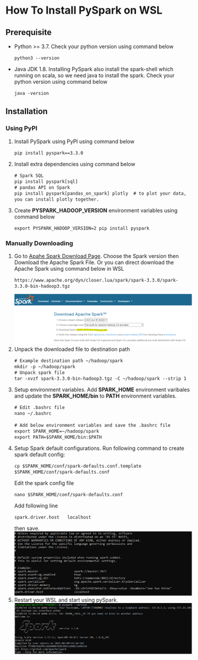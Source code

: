 # How To Install PySpark on WSL

## Prerequisite
- Python >= 3.7. Check your python version using command below
    ```
    python3 --version
    ```
- Java JDK 1.8. Installing PySpark also install the spark-shell which running on scala, so we need java to install the spark. Check your python version using command below
    ```
    java -version
    ```

## Installation

### Using PyPI
1. Install PySpark using PyPI using command below
    ```
    pip install pyspark==3.3.0
    ```
2. Install extra dependencies using command below
    ```
    # Spark SQL
    pip install pyspark[sql]
    # pandas API on Spark
    pip install pyspark[pandas_on_spark] plotly  # to plot your data, you can install plotly together.
    ```
3. Create __PYSPARK_HADOOP_VERSION__ environment variables using command below
    ```
    export PYSPARK_HADOOP_VERSION=2 pip install pyspark
    ```

### Manually Downloading
1. Go to [Apahe Spark Download Page](https://spark.apache.org/downloads.html). Choose the Spark version then Download the Apache Spark File. Or you can direct download the Apache Spark using command below in WSL
    ```
    https://www.apache.org/dyn/closer.lua/spark/spark-3.3.0/spark-3.3.0-bin-hadoop3.tgz
    ```
    ![download spark](images/Screenshot1.png)
2. Unpack the downloaded file to destination path
    ```
    # Example destination path ~/hadoop/spark
    mkdir -p ~/hadoop/spark
    # Unpack spark file
    tar -xvzf spark-3.3.0-bin-hadoop3.tgz -C ~/hadoop/spark --strip 1
    ```
3. Setup environment variables. Add __SPARK_HOME__ environment varibales and update the __SPARK_HOME/bin__ to __PATH__ environment variables.
    ```
    # Edit .bashrc file
    nano ~/.bashrc

    # Add below environment variables and save the .bashrc file
    export SPARK_HOME=~/hadoop/spark   
    export PATH=$SPARK_HOME/bin:$PATH
    ```
4. Setup Spark default configurations. Run following command to create spark default config:
    ```
    cp $SPARK_HOME/conf/spark-defaults.conf.template $SPARK_HOME/conf/spark-defaults.conf
    ```
    Edit the spark config file
    ```
    nano $SPARK_HOME/conf/spark-defaults.conf
    ```
    Add following line 
    ```
    spark.driver.host	localhost
    ``` 
    then save. </br>
    ![setup spark config](images/Screenshot2.png)
5. Restart your WSL and start using pySpark.</br>
    ![check pyspark version](images/Screenshot3.png)
    